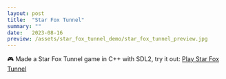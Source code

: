 ```yaml
---
layout: post
title:  "Star Fox Tunnel"
summary: ""
date:   2023-08-16
preview: /assets/star_fox_tunnel_demo/star_fox_tunnel_preview.jpg
---
```


🎮 Made a Star Fox Tunnel game in C++ with SDL2, try it out:
[Play Star Fox Tunnel](/assets/star_fox_tunnel_demo/Lab07.html)